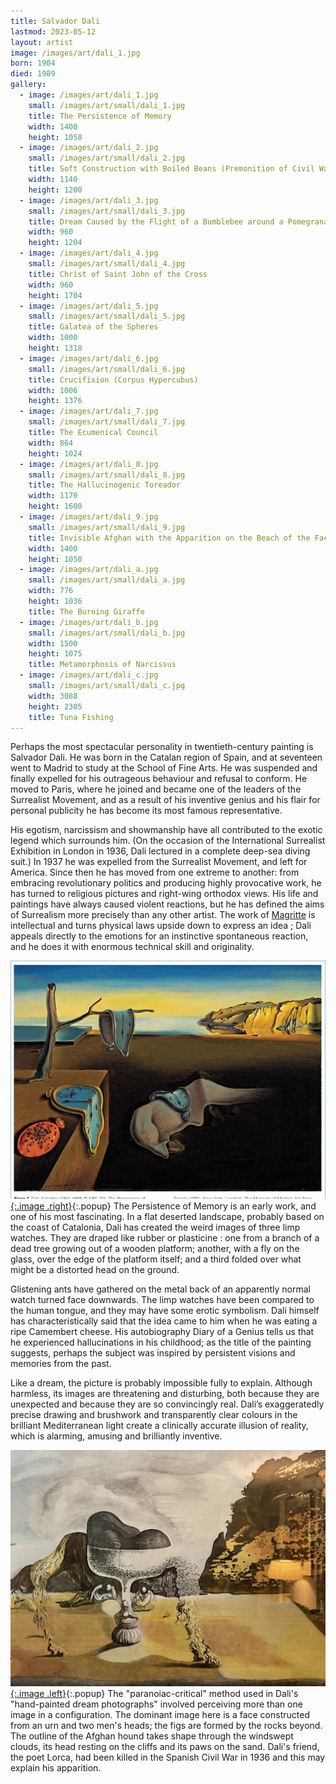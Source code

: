 ```yaml
---
title: Salvador Dali
lastmod: 2023-05-12
layout: artist
image: /images/art/dali_1.jpg
born: 1904
died: 1989
gallery:
  - image: /images/art/dali_1.jpg
    small: /images/art/small/dali_1.jpg
    title: The Persistence of Memory
    width: 1400
    height: 1058
  - image: /images/art/dali_2.jpg
    small: /images/art/small/dali_2.jpg
    title: Soft Construction with Boiled Beans (Premonition of Civil War)
    width: 1140
    height: 1200
  - image: /images/art/dali_3.jpg
    small: /images/art/small/dali_3.jpg
    title: Dream Caused by the Flight of a Bumblebee around a Pomegranate a Second Before Awakening
    width: 960
    height: 1204
  - image: /images/art/dali_4.jpg
    small: /images/art/small/dali_4.jpg
    title: Christ of Saint John of the Cross
    width: 960
    height: 1704
  - image: /images/art/dali_5.jpg
    small: /images/art/small/dali_5.jpg
    title: Galatea of the Spheres
    width: 1000
    height: 1318
  - image: /images/art/dali_6.jpg
    small: /images/art/small/dali_6.jpg
    title: Crucifixion (Corpus Hypercubus)
    width: 1006
    height: 1376
  - image: /images/art/dali_7.jpg
    small: /images/art/small/dali_7.jpg
    title: The Ecumenical Council
    width: 864
    height: 1024
  - image: /images/art/dali_8.jpg
    small: /images/art/small/dali_8.jpg
    title: The Hallucinogenic Toreador
    width: 1170
    height: 1600
  - image: /images/art/dali_9.jpg
    small: /images/art/small/dali_9.jpg
    title: Invisible Afghan with the Apparition on the Beach of the Face of Garcia Lorca in the Form of a Fruit Dish with Three Figs
    width: 1400
    height: 1050
  - image: /images/art/dali_a.jpg
    small: /images/art/small/dali_a.jpg
    width: 776
    height: 1036
    title: The Burning Giraffe
  - image: /images/art/dali_b.jpg
    small: /images/art/small/dali_b.jpg
    width: 1500
    height: 1075
    title: Metamorphosis of Narcissus
  - image: /images/art/dali_c.jpg
    small: /images/art/small/dali_c.jpg
    width: 3088
    height: 2305
    title: Tuna Fishing
---
```


Perhaps the most spectacular personality in twentieth-century painting is
Salvador Dali. He was born in the Catalan region of Spain, and at seventeen
went to Madrid to study at the School of Fine Arts. He was suspended and
finally expelled for his outrageous behaviour and refusal to conform. He moved
to Paris, where he joined and became one of the leaders of the Surrealist
Movement, and as a result of his inventive genius and his flair for personal
publicity he has become its most famous representative.

His egotism, narcissism and showmanship have all contributed to the exotic
legend which surrounds him. (On the occasion of the International Surrealist
Exhibition in London in 1936, Dali lectured in a complete deep-sea diving
suit.) In 1937 he was expelled from the Surrealist Movement, and left for
America. Since then he has moved from one extreme to another: from embracing
revolutionary politics and producing highly provocative work, he has turned to
religious pictures and right-wing orthodox views. His life and paintings have
always caused violent reactions, but he has defined the aims of Surrealism more
precisely than any other artist. The work of [Magritte](/art/magritte/) is
intellectual and turns physical laws upside down to express an idea ; Dali
appeals directly to the emotions for an instinctive spontaneous reaction, and
he does it with enormous technical skill and originality.

[![The Persistence of Memory](/images/art/dali_1.jpg){:.image .right}](/images/art/dali_1.jpg){:.popup} 
The Persistence of Memory is an early work, and one of his most fascinating. In
a flat deserted landscape, probably based on the coast of Catalonia, Dali has
created the weird images of three limp watches. They are draped like rubber or
plasticine : one from a branch of a dead tree growing out of a wooden platform;
another, with a fly on the glass, over the edge of the platform itself; and a
third folded over what might be a distorted head on the ground.

Glistening ants have gathered on the metal back of an apparently normal watch
turned face downwards. The limp watches have been compared to the human tongue,
and they may have some erotic symbolism. Dali himself has characteristically
said that the idea came to him when he was eating a ripe Camembert cheese. His
autobiography Diary of a Genius tells us that he experienced hallucinations in
his childhood; as the title of the painting suggests, perhaps the subject was
inspired by persistent visions and memories from the past.

Like a dream, the picture is probably impossible fully to explain. Although
harmless, its images are threatening and disturbing, both because they are
unexpected and because they are so convincingly real. Dali’s exaggeratedly
precise drawing and brushwork and transparently clear colours in the brilliant
Mediterranean light create a clinically accurate illusion of reality, which is
alarming, amusing and brilliantly inventive.

[![Invisible Afghan with the Apparition on the Beach of the Face of Garcia Lorca in the Form of a Fruit Dish with Three Figs](/images/art/dali_9.jpg){:.image .left}](/images/art/dali_9.jpg){:.popup}
The "paranoiac-critical" method used in Dali's "hand-painted dream photographs"
involved perceiving more than one image in a configuration. The dominant image
here is a face constructed from an urn and two men's heads; the figs are formed
by the rocks beyond. The outline of the Afghan hound takes shape through the
windswept clouds, its head resting on the cliffs and its paws on the sand.
Dali's friend, the poet Lorca, had been killed in the Spanish Civil War in 1936
and this may explain his apparition.
